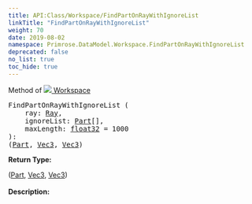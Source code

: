 ```yaml
---
title: API:Class/Workspace/FindPartOnRayWithIgnoreList
linkTitle: "FindPartOnRayWithIgnoreList"
weight: 70
date: 2019-08-02
namespace: Primrose.DataModel.Workspace.FindPartOnRayWithIgnoreList
deprecated: false
no_list: true
toc_hide: true
---
```

Method of <a href="/docs/api-reference/Class/Workspace"><img src="/icons/silk/world.png"/>&nbsp;Workspace</a>
<pre class="method-declaration">
FindPartOnRayWithIgnoreList (
    ray: <a class="type" href="/docs/api-reference/DataType/Ray">Ray</a>,
    ignoreList: <span><a class="type" href="/docs/api-reference/Class/Part">Part</a>[]</span>,
    maxLength: <a class="type" href="/docs/api-reference/System/Primitives#single">float32</a> = <a class="default-param int-param">1000</a>
): <div class="tuple"><a class="type" href="/docs/api-reference/System/ValueTuple"></a>(<a class="type" href="/docs/api-reference/Class/Part">Part</a>, <a class="type" href="/docs/api-reference/DataType/Vec3">Vec3</a>, <a class="type" href="/docs/api-reference/DataType/Vec3">Vec3</a>)</div></pre>
<b>Return Type: </b>
<div class="tuple"><a class="type" href="/docs/api-reference/System/ValueTuple"></a>(<a class="type" href="/docs/api-reference/Class/Part">Part</a>, <a class="type" href="/docs/api-reference/DataType/Vec3">Vec3</a>, <a class="type" href="/docs/api-reference/DataType/Vec3">Vec3</a>)</div>
<br/>
<b>Description: </b>